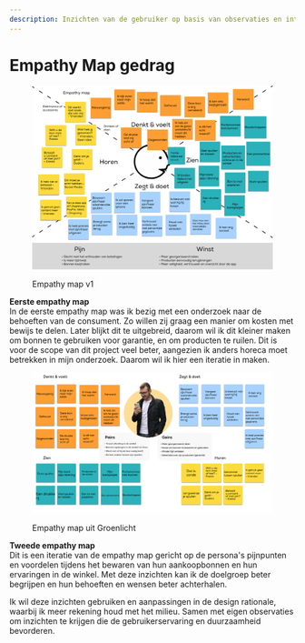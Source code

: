 ```yaml
---
description: Inzichten van de gebruiker op basis van observaties en interviews
---
```


# Empathy Map gedrag

<figure><img src="../../.gitbook/assets/Schermafbeelding 2022-11-25 om 15.34.00.png" alt=""><figcaption><p>Empathy map v1</p></figcaption></figure>

**Eerste empathy map**\
In de eerste empathy map was ik bezig met een onderzoek naar de behoeften van de consument. Zo willen zij graag een manier om kosten met bewijs te delen. Later blijkt dit te uitgebreid, daarom wil ik dit kleiner maken om bonnen te gebruiken voor garantie, en om producten te ruilen. Dit is voor de scope van dit project veel beter, aangezien ik anders horeca moet betrekken in mijn onderzoek. Daarom wil ik hier een iteratie in maken.&#x20;



<figure><img src="../../.gitbook/assets/Schermafbeelding 2022-11-25 om 15.34.32.png" alt=""><figcaption><p>Empathy map uit Groenlicht</p></figcaption></figure>

**Tweede empathy map**\
Dit is een iteratie van de empathy map gericht op de persona's pijnpunten en voordelen tijdens het bewaren van hun aankoopbonnen en hun ervaringen in de winkel. Met deze inzichten kan ik de doelgroep beter begrijpen en hun behoeften en wensen beter achterhalen.&#x20;

Ik wil deze inzichten gebruiken en aanpassingen in de design rationale, waarbij ik meer rekening houd met het milieu. Samen met eigen observaties om inzichten te krijgen die de gebruikerservaring en duurzaamheid bevorderen.
